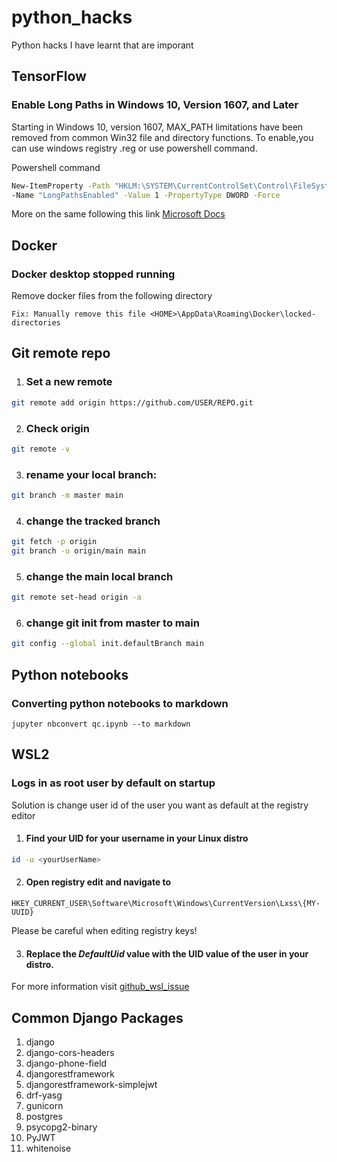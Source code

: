 # python_hacks
Python hacks I have learnt that are imporant

## TensorFlow
### Enable Long Paths in Windows 10, Version 1607, and Later
Starting in Windows 10, version 1607, MAX_PATH limitations have 
been removed from common Win32 file and directory functions.
To enable,you can use windows registry .reg or use powershell
command.

Powershell command
```sh
New-ItemProperty -Path "HKLM:\SYSTEM\CurrentControlSet\Control\FileSystem" `
-Name "LongPathsEnabled" -Value 1 -PropertyType DWORD -Force
```

More on the same following this link
[Microsoft Docs](https://docs.microsoft.com/en-us/windows/win32/fileio/maximum-file-path-limitation?tabs=powershell#enable-long-paths-in-windows-10-version-1607-and-later)

## Docker

### Docker desktop stopped running
Remove docker files from the following directory

`
Fix: Manually remove this file <HOME>\AppData\Roaming\Docker\locked-directories
`

## Git remote repo


1. ### Set a new remote

```sh
git remote add origin https://github.com/USER/REPO.git

```

2. ### Check origin
```sh
git remote -v

```
3. ### rename your local branch:

```sh
git branch -m master main
```

4. ### change the tracked branch

```sh
git fetch -p origin
git branch -u origin/main main
```

5. ### change the main local branch

```sh
git remote set-head origin -a
```

6. ### change git init from master to main

```sh
git config --global init.defaultBranch main
```
## Python notebooks

### Converting python notebooks to markdown
```
jupyter nbconvert qc.ipynb --to markdown
```




## WSL2 

### Logs in as root user by default on startup

Solution is change user id of the user you want as default at the registry editor

1. #### Find your UID for your username in your Linux distro

```sh
id -u <yourUserName>
```

2. #### Open registry edit and navigate to

```
HKEY_CURRENT_USER\Software\Microsoft\Windows\CurrentVersion\Lxss\{MY-UUID}
```
Please be careful when editing registry keys!

3. #### Replace the ***DefaultUid*** value with the UID value of the user in your distro.

For more information visit [github_wsl_issue](https://github.com/microsoft/WSL/issues/4276)

## Common Django Packages
1. django
2. django-cors-headers
3. django-phone-field
4. djangorestframework
5. djangorestframework-simplejwt
6. drf-yasg
7. gunicorn
8. postgres
9. psycopg2-binary
10. PyJWT
11. whitenoise
